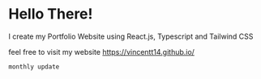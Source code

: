 # Hello There!

I create my Portfolio Website using React.js, Typescript and Tailwind CSS

feel free to visit my website https://vincentt14.github.io/

`monthly update`
